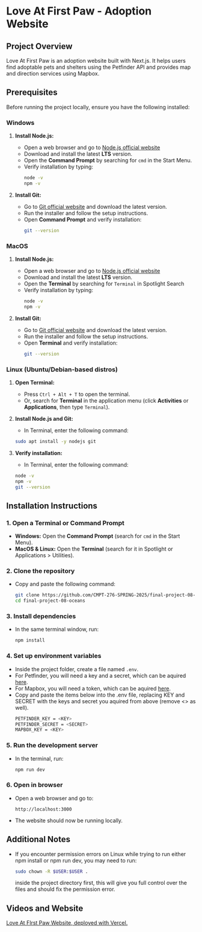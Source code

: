 # Love At First Paw - Adoption Website

## Project Overview
Love At First Paw is an adoption website built with Next.js. It helps users find adoptable pets and shelters using the Petfinder API and provides map and direction services using Mapbox.

## Prerequisites
Before running the project locally, ensure you have the following installed:

### Windows
1. **Install Node.js:**
   - Open a web browser and go to [Node.js official website](https://nodejs.org/)
   - Download and install the latest **LTS** version.
   - Open the **Command Prompt** by searching for `cmd` in the Start Menu.
   - Verify installation by typing:
     ```sh
     node -v
     npm -v
     ```

2. **Install Git:**
   - Go to [Git official website](https://git-scm.com/) and download the latest version.
   - Run the installer and follow the setup instructions.
   - Open **Command Prompt** and verify installation:
     ```sh
     git --version
     ```

### MacOS
1. **Install Node.js:**
   - Open a web browser and go to [Node.js official website](https://nodejs.org/)
   - Download and install the latest **LTS** version.
   - Open the **Terminal** by searching for `Terminal` in Spotlight Search
   - Verify installation by typing:
     ```sh
     node -v
     npm -v
     ```

2. **Install Git:**
   - Go to [Git official website](https://git-scm.com/) and download the latest version.
   - Run the installer and follow the setup instructions.
   - Open **Terminal** and verify installation:
     ```sh
     git --version
     ```

### Linux (Ubuntu/Debian-based distros)
1. **Open Terminal:**  
   - Press `Ctrl + Alt + T` to open the terminal.
   - Or, search for **Terminal** in the application menu (click **Activities** or **Applications**, then type `Terminal`).

2. **Install Node.js and Git:**
   - In Terminal, enter the following command:
   ```sh
   sudo apt install -y nodejs git
   ```

3. **Verify installation:**
   - In Terminal, enter the following command:
   ```sh
   node -v
   npm -v
   git --version
   ```
   
## Installation Instructions

### 1. Open a Terminal or Command Prompt
- **Windows:** Open the **Command Prompt** (search for `cmd` in the Start Menu).
- **MacOS & Linux:** Open the **Terminal** (search for it in Spotlight or Applications > Utilities).

### 2. Clone the repository
   - Copy and paste the following command:
     ```sh
     git clone https://github.com/CMPT-276-SPRING-2025/final-project-08-oceans.git
     cd final-project-08-oceans
     ```

### 3. Install dependencies
   - In the same terminal window, run:
     ```sh
     npm install
     ```

### 4. Set up environment variables
   - Inside the project folder, create a file named `.env`.
   - For Petfinder, you will need a key and a secret, which can be aquired [here](https://www.petfinder.com/developers/).
   - For Mapbox, you will need a token, which can be aquired [here](https://www.mapbox.com/).
   - Copy and paste the items below into the .env file, replacing KEY and SECRET with the keys and secret you aquired from above (remove <> as well).
     ```sh
     PETFINDER_KEY = <KEY>
     PETFINDER_SECRET = <SECRET>
     MAPBOX_KEY = <KEY>
     ```

### 5. Run the development server
   - In the terminal, run:
     ```sh
     npm run dev
     ```

### 6. Open in browser
   - Open a web browser and go to:
     ```
     http://localhost:3000
     ```
   - The website should now be running locally.

## Additional Notes
- If you encounter permission errors on Linux while trying to run either npm install or npm run dev, you may need to run:
  ```sh
  sudo chown -R $USER:$USER .
  ```
  inside the project directory first, this will give you full control over the files and should fix the permission error.

## Videos and Website
[Love At FIrst Paw Website, deployed with Vercel.](https://love-at-first-paw.vercel.app/)

